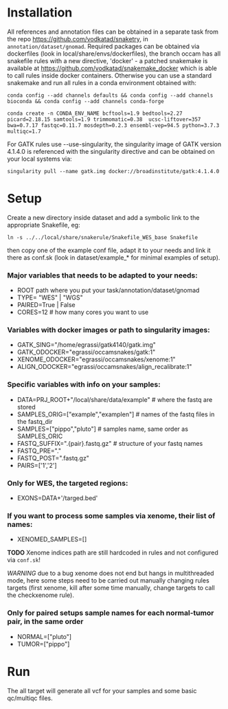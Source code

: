 # Installation

All references and annotation files can be obtained in a separate task from the repo https://github.com/vodkatad/snaketry, in `annotation/dataset/gnomad`.
Required packages can be obtained via dockerfiles (look in local/share/envs/dockerfiles), the branch occam has all snakefile rules with a new directive, 'docker' - a patched
snakemake is available at https://github.com/vodkatad/snakemake_docker which is able to call rules inside docker containers.
Otherwise you can use a standard snakemake and run all rules in a conda environment obtained with:

`conda config --add channels defaults && conda config --add channels bioconda && conda config --add channels conda-forge`

`conda create -n CONDA_ENV_NAME bcftools=1.9 bedtools=2.27 picard=2.18.15 samtools=1.9 trimmomatic=0.38  ucsc-liftover=357 bwa=0.7.17 fastqc=0.11.7 mosdepth=0.2.3 ensembl-vep=94.5 python=3.7.3 multiqc=1.7`

For GATK rules use --use-singularity, the singularity image of GATK version 4.1.4.0 is referenced with the singularity directive and can be obtained on your local
systems via:

`singularity pull --name gatk.img docker://broadinstitute/gatk:4.1.4.0`

# Setup

Create a new directory inside dataset and add a symbolic link to the appropriate Snakefile, eg:

`ln -s ../../local/share/snakerule/Snakefile_WES_base Snakefile`

then copy one of the example conf file, adapt it to your needs and link it there as conf.sk 
(look in dataset/example_* for minimal examples of setup).

### Major variables that needs to be adapted to your needs:
  - ROOT path where you put your task/annotation/dataset/gnomad
  - TYPE= "WES" | "WGS"
  - PAIRED=True | False
  - CORES=12 # how many cores you want to use

### Variables with docker images or path to singularity images:
 - GATK_SING="/home/egrassi/gatk4140/gatk.img"
 - GATK_ODOCKER="egrassi/occamsnakes/gatk:1"
 - XENOME_ODOCKER="egrassi/occamsnakes/xenome:1"
 - ALIGN_ODOCKER="egrassi/occamsnakes/align_recalibrate:1"

### Specific variables with info on your samples:
 - DATA=PRJ_ROOT+"/local/share/data/example" # where the fastq are stored
 - SAMPLES_ORIG=["example","examplen"] # names of the fastq files in the fastq_dir
 - SAMPLES=["pippo","pluto"] # samples name, same order as SAMPLES_ORIC
 - FASTQ_SUFFIX=".{pair}.fastq.gz" # structure of your fastq names
 - FASTQ_PRE="."
 - FASTQ_POST=".fastq.gz"
 - PAIRS=['1','2']

### Only for WES, the targeted regions:
 - EXONS=DATA+'/targed.bed'

### If you want to process some samples via xenome, their list of names:
 - XENOMED_SAMPLES=[]

**TODO** Xenome indices path are still hardcoded in rules and not configured via `conf.sk`!

*WARNING* due to a bug xenome does not end but hangs in multithreaded mode, here some steps need to be carried out manually changing rules targets (first xenome, kill
after some time manually, change targets to call the checkxenome rule).

### Only for paired setups sample names for each normal-tumor pair, in the same order
 - NORMAL=["pluto"]
 - TUMOR=["pippo"]

# Run
The all target will generate all vcf for your samples and some basic qc/multiqc files.
